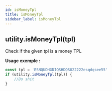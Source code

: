 ```yaml
---
id: isMoneyTpl
title: isMoneyTpl
sidebar_label: isMoneyTpl
---
```

## utility.isMoneyTpl(tpl)

Check if the given tpl is a money TPL

**Usage exemple :**
```js
const tpl = 'ESNQUDHGDIQSHDQSU22222esqdqsee55'
if (utility.isMoneyTpl(tpl)) {
    //Do shit
}
```